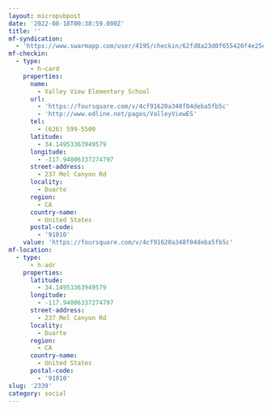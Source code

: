 ```yaml
---
layout: micropubpost
date: '2022-08-18T00:38:59.000Z'
title: ''
mf-syndication:
  - 'https://www.swarmapp.com/user/4195/checkin/62fd8a23d0f655420f4e25e0'
mf-checkin:
  - type:
      - h-card
    properties:
      name:
        - Valley View Elementary School
      url:
        - 'https://foursquare.com/v/4cf91620a348f04deba5fb5c'
        - 'http://www.edline.net/pages/ValleyViewES'
      tel:
        - (626) 599-5500
      latitude:
        - 34.14953363949579
      longitude:
        - -117.94006337274797
      street-address:
        - 237 Mel Canyon Rd
      locality:
        - Duarte
      region:
        - CA
      country-name:
        - United States
      postal-code:
        - '91010'
    value: 'https://foursquare.com/v/4cf91620a348f04deba5fb5c'
mf-location:
  - type:
      - h-adr
    properties:
      latitude:
        - 34.14953363949579
      longitude:
        - -117.94006337274797
      street-address:
        - 237 Mel Canyon Rd
      locality:
        - Duarte
      region:
        - CA
      country-name:
        - United States
      postal-code:
        - '91010'
slug: '2339'
category: social
---
```

